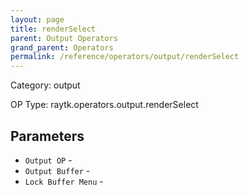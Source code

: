 ```yaml
---
layout: page
title: renderSelect
parent: Output Operators
grand_parent: Operators
permalink: /reference/operators/output/renderSelect
---
```


Category: output

OP Type: raytk.operators.output.renderSelect

## Parameters

* `Output OP` - 
* `Output Buffer` - 
* `Lock Buffer Menu` -
